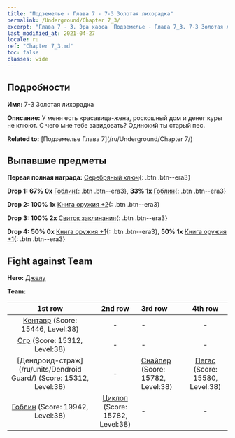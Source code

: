```yaml
---
title: "Подземелье - Глава 7 - 7-3 Золотая лихорадка"
permalink: /Underground/Chapter 7_3/
excerpt: "Глава 7 - 3. Эра хаоса  Подземелье - Глава 7_3. 7-3 Золотая лихорадка"
last_modified_at: 2021-04-27
locale: ru
ref: "Chapter 7_3.md"
toc: false
classes: wide
---
```


## Подробности

 **Имя:** 7-3 Золотая лихорадка

 **Описание:** У меня есть красавица-жена, роскошный дом и денег куры не клюют. С чего мне тебе завидовать? Одинокий ты старый пес.

 **Related to:** [Подземелье Глава 7](/ru/Underground/Chapter 7/)

## Выпавшие предметы

 **Первая полная награда:** [Серебряный ключ](/ItemsRU/con_693/){: .btn .btn--era3}

 **Drop 1:** **67% 0x** [Гоблин](/ItemsRU/unt_217/){: .btn .btn--era3}, **33% 1x** [Гоблин](/ItemsRU/unt_217/){: .btn .btn--era3}

 **Drop 2:** **100% 1x** [Книга оружия +2](/ItemsRU/mat_32/){: .btn .btn--era3}

 **Drop 3:** **100% 2x** [Свиток заклинания](/ItemsRU/con_694/){: .btn .btn--era3}

 **Drop 4:** **50% 0x** [Книга оружия +1](/ItemsRU/mat_25/){: .btn .btn--era3}, **50% 1x** [Книга оружия +1](/ItemsRU/mat_25/){: .btn .btn--era3}


## Fight against Team
 **Hero:** [Джелу](/ru/heroes/Gelu/)

 **Team:**


  | 1st row | 2nd row | 3rd row | 4th row |
  |:----:|:----:|:----|:----:|
  | [Кентавр](/ru/units/Centaur/) (Score: 15446, Level:38)  | - | - | - |
  | [Огр](/ru/units/Ogre/) (Score: 15312, Level:38)  | - | - | - |
  | [Дендроид-страж](/ru/units/Dendroid Guard/) (Score: 15312, Level:38)  | - | [Снайпер](/ru/units/Sharpshooter/) (Score: 15782, Level:38)  | [Пегас](/ru/units/Pegasus/) (Score: 15580, Level:38)  |
  | [Гоблин](/ru/units/Goblin/) (Score: 19942, Level:38)  | [Циклоп](/ru/units/Cyclops/) (Score: 15782, Level:38)  | - | - |


